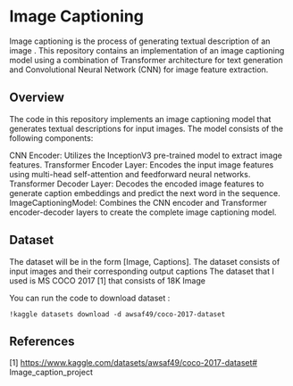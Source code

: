 # Image Captioning 

Image captioning is the process of generating textual description of an image .
This repository contains an implementation of an image captioning model using a combination of Transformer architecture for text generation and Convolutional Neural Network (CNN) for image feature extraction.

## Overview

The code in this repository implements an image captioning model that generates textual descriptions for input images. The model consists of the following components:

CNN Encoder: Utilizes the InceptionV3 pre-trained model to extract image features.
Transformer Encoder Layer: Encodes the input image features using multi-head self-attention and feedforward neural networks.
Transformer Decoder Layer: Decodes the encoded image features to generate caption embeddings and predict the next word in the sequence.
ImageCaptioningModel: Combines the CNN encoder and Transformer encoder-decoder layers to create the complete image captioning model.

## Dataset

The dataset will be in the form [Image, Captions].
The dataset consists of input images and their corresponding output captions
The dataset that I used is MS COCO 2017 [1] that consists of 18K Image

You can run the code to download dataset :
```
!kaggle datasets download -d awsaf49/coco-2017-dataset
```

## References

[1] https://www.kaggle.com/datasets/awsaf49/coco-2017-dataset# Image_caption_project

